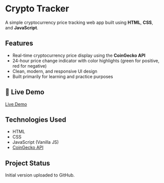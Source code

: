 # Crypto Tracker

A simple cryptocurrency price tracking web app built using **HTML**, **CSS**, and **JavaScript**.


## Features

- Real-time cryptocurrency price display using the **CoinGecko API**  
- 24-hour price change indicator with color highlights (green for positive, red for negative)  
- Clean, modern, and responsive UI design  
- Built primarily for learning and practice purposes  


## 🚀 Live Demo

[Live Demo](https://shyam-260706.github.io/crypto-tracker)


## Technologies Used

- HTML  
- CSS  
- JavaScript (Vanilla JS)  
- [CoinGecko API](https://www.coingecko.com/en/api)  


## Project Status

Initial version uploaded to GitHub.
